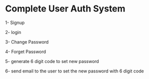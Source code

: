 <h1>Complete User Auth System</h1>
<p>1- Signup</p>
<p>2- login</p>
<p>3- Change Password</p>
<p>4- Forget Password</p>
<p>5- generate 6 digit code to set new password</p>
<p>6- send email to the user to set the new password with 6 digit code</p>
